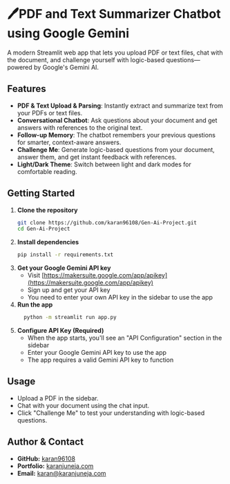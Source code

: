 # 🖊️PDF and Text Summarizer Chatbot using Google Gemini

A modern Streamlit web app that lets you upload PDF or text files, chat with the document, and challenge yourself with logic-based questions—powered by Google's Gemini AI.

## Features
- **PDF & Text Upload & Parsing**: Instantly extract and summarize text from your PDFs or text files.
- **Conversational Chatbot**: Ask questions about your document and get answers with references to the original text.
- **Follow-up Memory**: The chatbot remembers your previous questions for smarter, context-aware answers.
- **Challenge Me**: Generate logic-based questions from your document, answer them, and get instant feedback with references.
- **Light/Dark Theme**: Switch between light and dark modes for comfortable reading.

## Getting Started
1. **Clone the repository**
   ```bash
   git clone https://github.com/karan96108/Gen-Ai-Project.git
   cd Gen-Ai-Project
   ```
2. **Install dependencies**
   ```bash
   pip install -r requirements.txt
   ```
3. **Get your Google Gemini API key**
   - Visit [https://makersuite.google.com/app/apikey](https://makersuite.google.com/app/apikey)
   - Sign up and get your API key
   - You need to enter your own API key in the sidebar to use the app
4. **Run the app**
   ```bash
     python -m streamlit run app.py
   ```
5. **Configure API Key (Required)**
   - When the app starts, you'll see an "API Configuration" section in the sidebar
   - Enter your Google Gemini API key to use the app
   - The app requires a valid Gemini API key to function

## Usage
- Upload a PDF in the sidebar.
- Chat with your document using the chat input.
- Click "Challenge Me" to test your understanding with logic-based questions.

## Author & Contact
- **GitHub:** [karan96108](https://github.com/karan96108)
- **Portfolio:** [karanjuneja.com](https://karanjuneja.com)
- **Email:** karan@karanjuneja.com
